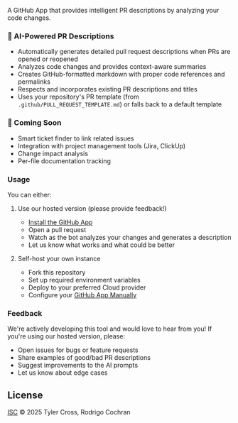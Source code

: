 A GitHub App that provides intelligent PR descriptions by analyzing your code changes.

### 🤖 AI-Powered PR Descriptions
- Automatically generates detailed pull request descriptions when PRs are opened or reopened
- Analyzes code changes and provides context-aware summaries
- Creates GitHub-formatted markdown with proper code references and permalinks
- Respects and incorporates existing PR descriptions and titles
- Uses your repository's PR template (from `.github/PULL_REQUEST_TEMPLATE.md`) or falls back to a default template

### 🚧 Coming Soon
- Smart ticket finder to link related issues
- Integration with project management tools (Jira, ClickUp)
- Change impact analysis
- Per-file documentation tracking

### Usage

You can either:
1. Use our hosted version (please provide feedback!)
   - [Install the GitHub App](https://github.com/apps/push-to-prod-app)
   - Open a pull request
   - Watch as the bot analyzes your changes and generates a description
   - Let us know what works and what could be better

2. Self-host your own instance
   - Fork this repository
   - Set up required environment variables
   - Deploy to your preferred Cloud provider
   - Configure your [GitHub App Manually](https://docs.github.com/en/apps/creating-github-apps/about-creating-github-apps/about-creating-github-apps)

### Feedback

We're actively developing this tool and would love to hear from you! If you're using our hosted version, please:
- Open issues for bugs or feature requests
- Share examples of good/bad PR descriptions
- Suggest improvements to the AI prompts
- Let us know about edge cases

## License

[ISC](LICENSE) © 2025 Tyler Cross, Rodrigo Cochran
